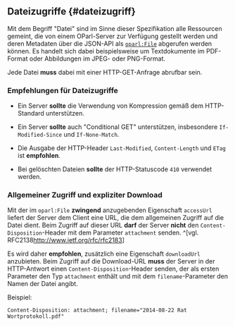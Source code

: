 Dateizugriffe  {#dateizugriff}
-------------

Mit dem Begriff "Datei" sind im Sinne dieser Spezifikation alle Ressourcen
gemeint, die von einem OParl-Server zur Verfügung gestellt werden und
deren Metadaten über die JSON-API als [`oparl:File`](#entity-file)
abgerufen werden können. Es handelt sich dabei beispielsweise um Textdokumente
im PDF-Format oder Abbildungen im JPEG- oder PNG-Format.

Jede Datei **muss** dabei mit einer HTTP-GET-Anfrage abrufbar sein.

### Empfehlungen für Dateizugriffe

* Ein Server **sollte** die Verwendung von Kompression gemäß dem HTTP-Standard
unterstützen.

* Ein Server **sollte** auch "Conditional GET" unterstützen, insbesondere
`If-Modified-Since` und `If-None-Match`.

* Die Ausgabe der HTTP-Header `Last-Modified`, `Content-Length` und `ETag` ist
**empfohlen**.

* Bei gelöschten Dateien **sollte** der HTTP-Statuscode `410` verwendet werden.

### Allgemeiner Zugriff und expliziter Download

Mit der im `oparl:File` **zwingend** anzugebenden Eigenschaft `accessUrl` liefert
der Server dem Client eine URL, die dem allgemeinen Zugriff auf die Datei dient.
Beim Zugriff auf dieser URL **darf** der Server **nicht** den `Content-Disposition`-Header
mit dem Parameter `attachment` senden. ^[vgl. RFC2138<http://www.ietf.org/rfc/rfc2183>]

Es wird daher **empfohlen**, zusätzlich eine Eigenschaft `downloadUrl` anzubieten. Beim
Zugriff auf die Download-URL **muss** der Server in der HTTP-Antwort einen
`Content-Disposition`-Header senden, der als ersten Parameter den
Typ `attachment` enthält und mit dem `filename`-Parameter den Namen der Datei
angibt.

Beispiel:

    Content-Disposition: attachment; filename="2014-08-22 Rat Wortprotokoll.pdf"
